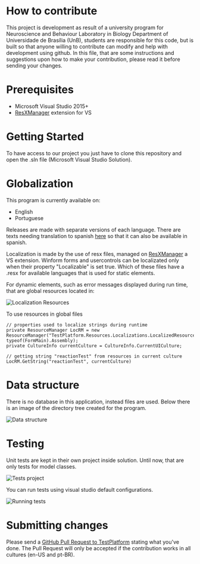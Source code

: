﻿
# How to contribute

This project is development as result of a university program for Neuroscience and Behaviour Laboratory in Biology Department of Universidade de Brasília (UnB),
students are responsible for this code, but is built so that anyone willing to contribute can modify and help with development using github. In this file, that are some instructions and suggestions upon how to make your contribution, please read it before sending your changes.
 

# Prerequisites

* Microsoft Visual Studio 2015+
* [ResXManager](https://marketplace.visualstudio.com/items?itemName=TomEnglert.ResXManager) extension for VS



# Getting Started

To have access to our project you just have to clone this repository and open the .sln file (Microsoft Visual Studio Solution).

# Globalization

This program is currently available on:
* English
* Portuguese

Releases are made with separate versions of each language.
There are texts needing translation to spanish [here](https://drive.google.com/open?id=174o9u04dX0g0KubeW1F5CiOCXC9EoPJ1hs0i8ae4fMU) so that it can also be available in spanish.

Localization is made by the use of resx files, managed on [ResXManager](https://marketplace.visualstudio.com/items?itemName=TomEnglert.ResXManager) a VS extension. 
Winform forms and usercontrols can be localizated only when their property "Localizable" is set true. Which of these files have a .resx for available languages that is used for static elements.

For dynamic elements, such as error messages displayed during run time, that are global resources located in:

![Localization Resources](https://raw.githubusercontent.com/wiki/lab-neuro-comp/Test-Platform/images/localization_resources.png)

To use resources in global files 


```
// properties used to localize strings during runtime
private ResourceManager LocRM = new ResourceManager("TestPlatform.Resources.Localizations.LocalizedResources", typeof(FormMain).Assembly);
private CultureInfo currentCulture = CultureInfo.CurrentUICulture;

// getting string "reactionTest" from resources in current culture
LocRM.GetString("reactionTest", currentCulture)
```


# Data structure

There is no database in this application, instead files are used. Below there is an image of the directory tree created for the program.

![Data structure](https://raw.githubusercontent.com/wiki/lab-neuro-comp/Test-Platform/images/data_structure.png)


# Testing

Unit tests are kept in their own project inside solution. Until now, that are only tests for model classes.

![Tests project](https://raw.githubusercontent.com/wiki/lab-neuro-comp/Test-Platform/images/test_project.png)

You can run tests using visual studio default configurations.

![Running tests](https://raw.githubusercontent.com/wiki/lab-neuro-comp/Test-Platform/images/run_tests.png)

# Submitting changes

Please send a [GitHub Pull Request to TestPlatform](https://github.com/lab-neuro-comp/Test-Platform/pull/new/master) stating what you've done. 
The Pull Request will only be accepted if the contribution works in all cultures (en-US and pt-BR).
